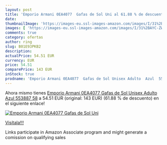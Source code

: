 ```yaml
---
layout: post
title: 'Emporio Armani 0EA4077  Gafas de Sol Uni al 61.88 % de descuento'
date: 
thumbnailImage: 'https://images-eu.ssl-images-amazon.com/images/I/31%2BAYC-ZWWL._SL200_.jpg'
images: [ 'https://images-eu.ssl-images-amazon.com/images/I/31%2BAYC-ZWWL._SL200_.jpg' ]
comments: true
category: ofertas
author: ring
slug: B01E93PKB2
description:
actualPrice: 54.51 EUR
currency: EUR
price: 54.51
comparePrice: 143 EUR
inStock: true
prodname: 'Emporio Armani 0EA4077  Gafas de Sol Unisex Adulto  Azul  553887   58'
---
```


Ahora mismo tienes [Emporio Armani 0EA4077  Gafas de Sol Unisex Adulto  Azul  553887   58](https://www.amazon.es/dp/B01E93PKB2/?tag=tolees-21) a 54.51 EUR (original: 143 EUR) (61.88 %  de descuento) en el siguiente enlace!

[![Emporio Armani 0EA4077  Gafas de Sol Uni](https://images-eu.ssl-images-amazon.com/images/I/31%2BAYC-ZWWL._SL200_.jpg)](https://www.amazon.es/dp/B01E93PKB2/?tag=tolees-21)

[Visítala!!!](https://www.amazon.es/dp/B01E93PKB2/?tag=tolees-21)

Links participate in Amazon Associate program and might generate a comission on qualifying sales
